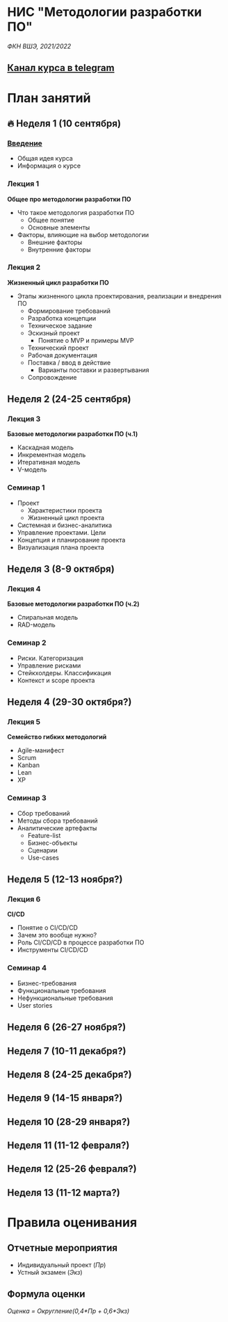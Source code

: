 # НИС "Методологии разработки ПО"
*ФКН ВШЭ, 2021/2022*

## [Канал курса в telegram](https://t.me/methodologies21)

# План занятий

## :fire: Неделя 1 (10 сентября)

### [Введение](https://github.com/demist/methodoligies-/blob/main/lecture0.pdf)

- Общая идея курса
- Информация о курсе

### Лекция 1

**Общее про методологии разработки ПО**

- Что такое методология разработки ПО
	- Общее понятие
	- Основные элементы
- Факторы, влияющие на выбор методологии
	- Внешние факторы
	- Внутренние факторы

### Лекция 2

**Жизненный цикл разработки ПО**

- Этапы жизненного цикла проектирования, реализации и внедрения ПО
    - Формирование требований
    - Разработка концепции
    - Техническое задание
    - Эскизный проект
        - Понятие о MVP и примеры MVP
    - Технический проект
    - Рабочая документация
    - Поставка / ввод в действие
        - Варианты поставки и развертывания
    - Сопровождение

## Неделя 2 (24-25 сентября)

### Лекция 3

**Базовые методологии разработки ПО (ч.1)**

- Каскадная модель
- Инкрементная модель
- Итеративная модель
- V-модель

### Семинар 1

- Проект
	- Характеристики проекта
	- Жизненный цикл проекта
- Системная и бизнес-аналитика
- Управление проектами. Цели
- Концепция и планирование проекта
- Визуализация плана проекта

## Неделя 3 (8-9 октября)

### Лекция 4

**Базовые методологии разработки ПО (ч.2)**

- Спиральная модель
- RAD-модель

### Семинар 2

- Риски. Категоризация
- Управление рисками
- Стейкхолдеры. Классификация
- Контекст и scope проекта

## Неделя 4 (29-30 октября?)

### Лекция 5

**Семейство гибких методологий**

- Agile-манифест
- Scrum
- Kanban
- Lean
- XP

### Семинар 3

- Сбор требований
- Методы сбора требований
- Аналитические артефакты
	- Feature-list
	- Бизнес-объекты
	- Сценарии
	- Use-cases

## Неделя 5 (12-13 ноября?)

### Лекция 6

**CI/CD**

- Понятие о CI/CD/CD
- Зачем это вообще нужно? 
- Роль CI/CD/CD в процессе разработки ПО
- Инструменты CI/CD/CD

### Семинар 4

- Бизнес-требования
- Функциональные требования
- Нефункциональные требования
- User stories

## Неделя 6 (26-27 ноября?)

## Неделя 7 (10-11 декабря?)

## Неделя 8 (24-25 декабря?)

## Неделя 9 (14-15 января?)

## Неделя 10 (28-29 января?)

## Неделя 11 (11-12 февраля?)

## Неделя 12 (25-26 февраля?)

## Неделя 13 (11-12 марта?)

# Правила оценивания

## Отчетные мероприятия
- Индивидуальный проект (*Пр*)
- Устный экзамен (*Экз*)

## Формула оценки

*Оценка = Округление(0,4\*Пр + 0,6\*Экз)*
